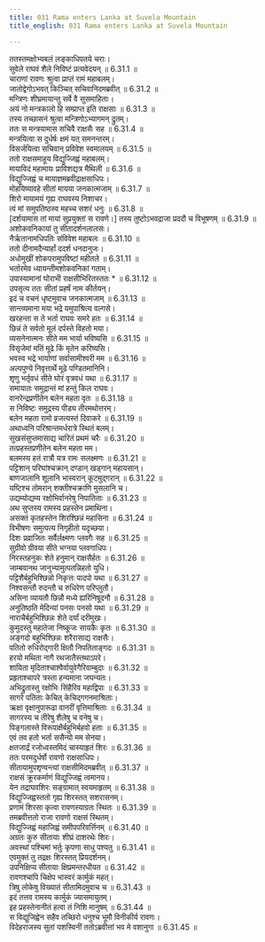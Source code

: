 ```yaml
---
title: 031 Rama enters Lanka at Suvela Mountain
title_english: 031 Rama enters Lanka at Suvela Mountain

---
```

<div class="audioEmbed"  caption="श्रीराम-हरिसीताराममूर्ति-घनपाठिभ्यां वचनम्" src="https://archive.org/download/Ramayana-recitation-Sriram-harisItArAmamUrti-Ghanapaati-v2/Kanda_6/Kanda_6_YK-031-Rama_enters_Lanka_at_Suvela_Mountain_0.mp3"></div>

ततस्तमक्षोभ्यबलं लङ्काधिपतये चराः।  
सुवेले राघवं शैले निविष्टं प्रत्यवेदयन् ॥ 6.31.1 ॥   
चाराणां रावणः श्रुत्वा प्राप्तं रामं महाबलम्।  
जातोद्वेगोऽभवत् किञ्चित् सचिवानिदमब्रवीत् ॥ 6.31.2 ॥   
मन्त्रिणः शीघ्रमायान्तु सर्वे वै सुसमाहिताः।  
अयं नो मन्त्रकालो हि सम्प्राप्त इति राक्षसाः ॥ 6.31.3 ॥   
तस्य तच्छासनं श्रुत्वा मन्त्रिणोऽभ्यागमन् द्रुतम्।  
ततः स मन्त्रयामास सचिवै राक्षसैः सह ॥ 6.31.4 ॥   
मन्त्रयित्वा स दुर्धर्षः क्षमं यत् समनन्तरम्।  
विसर्जयित्वा सचिवान् प्रविवेश स्वमालयम् ॥ 6.31.5 ॥   
ततो राक्षसमाहूय विद्युज्जिह्वं महाबलम्।  
मायाविदं महामायः प्राविशद्यत्र मैथिली ॥ 6.31.6 ॥   
विद्युज्जिह्वं च मायाज्ञमब्रवीद्राक्षसाधिपः।  
मोहयिष्यावहे सीतां मायया जनकात्मजाम् ॥ 6.31.7 ॥   
शिरो मायामयं गृह्य राघवस्य निशाचर।  
त्वं मां समुपतिष्ठस्व महच्च सशरं धनुः ॥ 6.31.8 ॥   
[दर्शयामास तां मायां सुप्रयुक्तां स रावणे।] तस्य तुष्टोऽभवद्राजा प्रददौ च विभूषणम् ॥ 6.31.9 ॥   
अशोकवनिकायां तु सीतादर्शनलालसः।  
नैर्ऋतानामधिपतिः संविवेश महाबलः ॥ 6.31.10 ॥   
ततो दीनामदैन्यार्हां ददर्श धनदानुजः।  
अधोमुखीं शोकपरामुपविष्टां महीतले ॥ 6.31.11 ॥   
भर्तारमेव ध्यायन्तीमशोकवनिकां गताम्।  
उपास्यामानां घोराभी राक्षसीभिरितस्ततः * ॥ 6.31.12 ॥   
उपसृत्य ततः सीतां प्रहर्षं नाम कीर्तयन्।  
इदं च वचनं धृष्टमुवाच जनकात्मजाम् ॥ 6.31.13 ॥   
सान्त्व्यमाना मया भद्रे यमुपाश्रित्य वल्गसे।  
खरहन्ता स ते भर्ता राघवः समरे हतः ॥ 6.31.14 ॥   
छिन्नं ते सर्वतो मूलं दर्पस्ते विहतो मया।  
व्यसनेनात्मनः सीते मम भार्या भविष्यसि ॥ 6.31.15 ॥   
विसृजेमां मतिं मूढे किं मृतेन करिष्यसि।  
भवस्व भद्रे भार्याणां सर्वासामीश्वरी मम ॥ 6.31.16 ॥   
अल्पपुण्ये निवृत्तार्थे मूढे पण्डितमानिनि।  
शृणु भर्तृवधं सीते घोरं वृत्रवधं यथा ॥ 6.31.17 ॥   
समायातः समुद्रान्तं मां हन्तुं किल राघवः।  
वानरेन्द्रप्रणीतेन बलेन महता वृतः ॥ 6.31.18 ॥   
स निविष्टः समुद्रस्य पीड्य तीरमथोत्तरम्।  
बलेन महता रामो व्रजत्यस्तं दिवाकरे ॥ 6.31.19 ॥   
अथाध्वनि परिश्रान्तमर्धरात्रे स्थितं बलम्।  
सुखसंसुप्तमासाद्य चारितं प्रथमं चरैः ॥ 6.31.20 ॥   
तत्प्रहस्तप्रणीतेन बलेन महता मम।  
बलमस्य हतं रात्रौ यत्र रामः सलक्ष्मणः ॥ 6.31.21 ॥   
पट्टिशान् परिघांश्चक्रान् दण्डान् खड्गान् महायसान्।  
बाणजालानि शूलानि भास्वरान् कूटमुद्गरान् ॥ 6.31.22 ॥   
यष्टिश्च तोमरान् शक्तीश्चक्राणि मुसलानि च।  
उद्यम्योद्यम्य रक्षोभिर्वानरेषु निपातिताः ॥ 6.31.23 ॥   
अथ सुप्तस्य रामस्य प्रहस्तेन प्रमाथिना।  
असक्तं कृतहस्तेन शिरश्छिन्नं महासिना ॥ 6.31.24 ॥   
विभीषणः समुत्पत्य निगृहीतो यदृच्छया।  
दिशः प्रव्राजितः सर्वैर्लक्ष्मणः प्लवगैः सह ॥ 6.31.25 ॥   
सुग्रीवो ग्रीवया सीते भग्नया प्लवगाधिपः।  
निरस्तहनुकः शेते हनुमान् राक्षसैर्हतः ॥ 6.31.26 ॥   
जाम्बवानथ जानुभ्यामुत्पतन्निहतो युधि।  
पट्टिशैर्बहुभिश्छिन्नो निकृत्तः पादपो यथा ॥ 6.31.27 ॥   
निश्वसन्तौ रुदन्तौ च रुधिरेण परिप्लुतौ।  
असिना व्यायतौ छिन्नौ मध्ये ह्यरिनिषूदनौ ॥ 6.31.28 ॥   
अनुतिष्ठति मेदिन्यां पनसः पनसो यथा ॥ 6.31.29 ॥   
नाराचैर्बहुभिश्छिन्नः शेते दर्यां दरीमुखः।  
कुमुदस्तु महातेजा निष्कूजः सायकैः कृतः ॥ 6.31.30 ॥   
अङ्गदो बहुभिश्छिन्नः शरैरासाद्य राक्षसैः।  
पतितो रुधिरोद्गारी क्षितौ निपतिताङ्गदः ॥ 6.31.31 ॥   
हरयो मथिता नागै रथजातैस्तथाऽपरे।  
शायिता मृदिताश्चाश्वैर्वायुवेगैरिवाम्बुदाः ॥ 6.31.32 ॥   
प्रहृताश्चापरे त्रस्ता हन्यमाना जघन्यतः।  
अभिद्रुतास्तु रक्षोभिः सिंहैरिव महाद्विपाः ॥ 6.31.33 ॥   
सागरे पतिताः केचित् केचिद्गगनमाश्रिताः।  
ऋक्षा वृक्षानुपारूढा वानरीं वृत्तिमाश्रिताः ॥ 6.31.34 ॥   
सागरस्य च तीरेषु शैलेषु च वनेषु च।  
पिङ्गलास्ते विरूपाक्षैर्बहुभिर्बहवो हताः ॥ 6.31.35 ॥   
एवं तव हतो भर्ता ससैन्यो मम सेनया।  
क्षतजार्द्रं रजोध्वस्तमिदं चास्याहृतं शिरः ॥ 6.31.36 ॥   
ततः परमदुर्धर्षो रावणो राक्षसाधिपः।  
सीतायामुपशृण्वन्त्यां राक्षसीमिदमब्रवीत् ॥ 6.31.37 ॥   
राक्षसं क्रूरकर्माणं विद्युज्जिह्वं त्वमानय।  
येन तद्राघवशिरः सङ्ग्रामात् स्वयमाहृतम् ॥ 6.31.38 ॥   
विद्युज्जिह्वस्ततो गृह्य शिरस्तत् सशरासनम्।  
प्रणामं शिरसा कृत्वा रावणस्याग्रतः स्थितः ॥ 6.31.39 ॥   
तमब्रवीत्ततो राजा रावणो राक्षसं स्थितम्।  
विद्युज्जिह्वं महाजिह्वं समीपपरिवर्त्तिनम् ॥ 6.31.40 ॥   
अग्रतः कुरु सीतायाः शीघ्रं दाशरथेः शिरः।  
अवस्थां पश्चिमां भर्तुः कृपणा साधु पश्यतु ॥ 6.31.41 ॥   
एवमुक्तं तु तद्रक्षः शिरस्तत् प्रियदर्शनम्।  
उपनिक्षिप्य सीतायाः क्षिप्रमन्तरधीयत ॥ 6.31.42 ॥   
रावणश्चापि चिक्षेप भास्वरं कार्मुकं महत्।  
त्रिषु लोकेषु विख्यातं सीतामिदमुवाच च ॥ 6.31.43 ॥   
इदं तत्तव रामस्य कार्मुकं ज्यासमायुतम्।  
इह प्रहस्तेनानीतं हत्वा तं निशि मानुषम् ॥ 6.31.44 ॥   
स विद्युजिह्वेन सहैव तच्छिरो धनुश्च भूमौ विनीकीर्य रावणः।  
विदेहराजस्य सुतां यशस्विनीं ततोऽब्रवीत्तां भव मे वशानुगा ॥ 6.31.45 ॥   